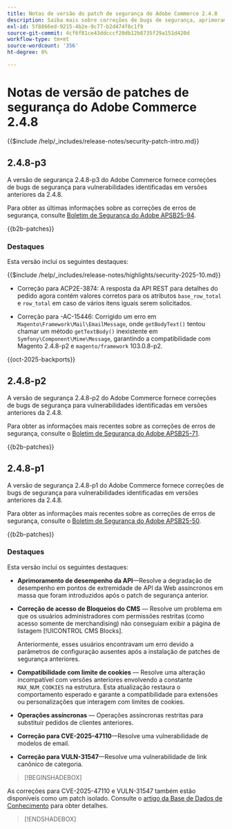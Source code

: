 ```yaml
---
title: Notas de versão do patch de segurança do Adobe Commerce 2.4.8
description: Saiba mais sobre correções de bugs de segurança, aprimoramentos de segurança e outras atualizações relacionadas à segurança incluídas nas versões de patch de segurança para o Adobe Commerce versão 2.4.7.
exl-id: 5f8866ed-9215-4b2e-9c77-b2d474f6c1f9
source-git-commit: 4cf6f81ce43ddcccf20db12b8735f29a151d420d
workflow-type: tm+mt
source-wordcount: '356'
ht-degree: 0%

---
```


# Notas de versão de patches de segurança do Adobe Commerce 2.4.8

{{$include /help/_includes/release-notes/security-patch-intro.md}}

## 2.4.8-p3

A versão de segurança 2.4.8-p3 do Adobe Commerce fornece correções de bugs de segurança para vulnerabilidades identificadas em versões anteriores da 2.4.8.

Para obter as últimas informações sobre as correções de erros de segurança, consulte [Boletim de Segurança do Adobe APSB25-94](https://helpx.adobe.com/br/security/products/magento/apsb25-94.html).

{{b2b-patches}}

### Destaques

Esta versão inclui os seguintes destaques:

{{$include /help/_includes/release-notes/highlights/security-2025-10.md}}

* Correção para ACP2E-3874: A resposta da API REST para detalhes do pedido agora contém valores corretos para os atributos `base_row_total` e `row_total` em caso de vários itens iguais serem solicitados.

* Correção para -AC-15446: Corrigido um erro em `Magento\Framework\Mail\EmailMessage`, onde `getBodyText()` tentou chamar um método `getTextBody()` inexistente em `Symfony\Component\Mime\Message`, garantindo a compatibilidade com Magento 2.4.8-p2 e `magento/framework` 103.0.8-p2.

{{oct-2025-backports}}

## 2.4.8-p2

A versão de segurança 2.4.8-p2 do Adobe Commerce fornece correções de bugs de segurança para vulnerabilidades identificadas em versões anteriores da 2.4.8.

Para obter as informações mais recentes sobre as correções de erros de segurança, consulte o [Boletim de Segurança do Adobe APSB25-71](https://helpx.adobe.com/br/security/products/magento/apsb25-71.html).

{{b2b-patches}}

## 2.4.8-p1

A versão de segurança 2.4.8-p1 do Adobe Commerce fornece correções de bugs de segurança para vulnerabilidades identificadas em versões anteriores da 2.4.8.

Para obter as informações mais recentes sobre as correções de erros de segurança, consulte o [Boletim de Segurança do Adobe APSB25-50](https://helpx.adobe.com/br/security/products/magento/apsb25-50.html).

{{b2b-patches}}

### Destaques

Esta versão inclui os seguintes destaques:

* **Aprimoramento de desempenho da API**—Resolve a degradação de desempenho em pontos de extremidade de API da Web assíncronos em massa que foram introduzidos após o patch de segurança anterior.<!-- AC-14078 -->

* **Correção de acesso de Bloqueios do CMS** — Resolve um problema em que os usuários administradores com permissões restritas (como acesso somente de merchandising) não conseguiam exibir a página de listagem [!UICONTROL CMS Blocks].

  Anteriormente, esses usuários encontravam um erro devido a parâmetros de configuração ausentes após a instalação de patches de segurança anteriores.<!-- AC-14087 -->

* **Compatibilidade com limite de cookies** — Resolve uma alteração incompatível com versões anteriores envolvendo a constante `MAX_NUM_COOKIES` na estrutura. Esta atualização restaura o comportamento esperado e garante a compatibilidade para extensões ou personalizações que interagem com limites de cookies.<!-- AC-14475 -->

* **Operações assíncronas** — Operações assíncronas restritas para substituir pedidos de clientes anteriores.<!-- AC-13917 -->

* **Correção para CVE-2025-47110**—Resolve uma vulnerabilidade de modelos de email.<!-- AC-14695 -->

* **Correção para VULN-31547**—Resolve uma vulnerabilidade de link canônico de categoria.<!-- AC-14713 -->

>[!BEGINSHADEBOX]

As correções para CVE-2025-47110 e VULN-31547 também estão disponíveis como um patch isolado. Consulte o [artigo da Base de Dados de Conhecimento](https://experienceleague.adobe.com/pt-br/docs/commerce-knowledge-base/kb/troubleshooting/known-issues-patches-attached/security-update-available-for-adobe-commerce-apsb25-50) para obter detalhes.

>[!ENDSHADEBOX]

<!-- Last updated from includes: 2025-10-22 11:16:25 -->
